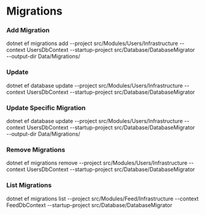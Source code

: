 # Migrations

### Add Migration
dotnet ef migrations add <Migration> --project src/Modules/Users/Infrastructure --context UsersDbContext --startup-project src/Database/DatabaseMigrator  --output-dir Data/Migrations/

### Update
dotnet ef database update --project src/Modules/Users/Infrastructure --context UsersDbContext --startup-project src/Database/DatabaseMigrator

### Update Specific Migration
dotnet ef database update <Migration> --project src/Modules/Users/Infrastructure --context UsersDbContext --startup-project src/Database/DatabaseMigrator  --output-dir Data/Migrations/

### Remove Migrations
dotnet ef migrations remove --project src/Modules/Users/Infrastructure --context UsersDbContext --startup-project src/Database/DatabaseMigrator

### List Migrations
dotnet ef migrations list --project src/Modules/Feed/Infrastructure --context FeedDbContext --startup-project src/Database/DatabaseMigrator